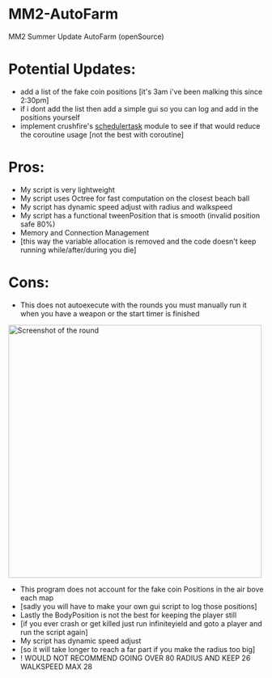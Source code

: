 # MM2-AutoFarm
MM2 Summer Update AutoFarm (openSource)

# Potential Updates:
* add a list of the fake coin positions [it's 3am i've been malking this since 2:30pm]
* if i dont add the list then add a simple gui so you can log and add in the positions yourself
* implement crushfire's [schedulertask](https://youtu.be/jGIomP26RRQ?si=0ba7S9dpC5fKFPfl) module to see if that would reduce the coroutine usage [not the best with coroutine]


# Pros:
* My script is very lightweight
* My script uses Octree for fast computation on the closest beach ball
* My script has dynamic speed adjust with radius and walkspeed
* My script has a functional tweenPosition that is smooth (invalid position safe 80%)
* Memory and Connection Management
* [this way the variable allocation is removed and the code doesn't keep running while/after/during you die]


# Cons:
* This does not autoexecute with the rounds you must manually run it when you have a weapon or the start timer is finished
<img src="https://encrypted-tbn0.gstatic.com/images?q=tbn:ANd9GcSLxnk3Xm9ageDalMb07ci_yvGz4OnuXz9DeQ&s" alt="Screenshot of the round" width="500"/>

* This program does not account for the fake coin Positions in the air bove each map
* [sadly you will have to make your own gui script to log those positions]
* Lastly the BodyPosition is not the best for keeping the player still
* [if you ever crash or get killed just run infiniteyield and goto a player and run the script again]
* My script has dynamic speed adjust
* [so it will take longer to reach a far part if you make the radius too big]
* ! WOULD NOT RECOMMEND GOING OVER 80 RADIUS AND KEEP 26 WALKSPEED MAX 28
